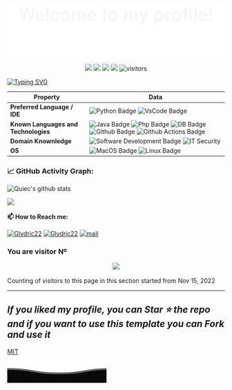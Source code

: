 ![](assets/Bottom_up.svg)

<!--   my-icons -->
<p align="center">
    <a href="https://github.com/Glydric22/Glydric22"><img src="https://img.shields.io/badge/status-updating-brightgreen.svg"></a>
    <a href="https://github.com/python/cpython"><img src="https://img.shields.io/badge/Python-3.10-FFD93F.svg"></a>
    <a href="https://github.com/Glydric22/Glydric22/stargazers"><img src="https://img.shields.io/github/stars/Glydric22/Glydric22.svg?logo=github"></a>
    <a href="https://github.com/Glydric22/Glydric22/network/members"><img src="https://img.shields.io/github/forks/Glydric22/Glydric22.svg?color=blue&logo=github"></a>
    <img src="https://visitor-badge.laobi.icu/badge?page_id=Glydric22.Glydric22" alt="visitors"/>   
</p>

[![Typing SVG](https://readme-typing-svg.herokuapp.com?&center=true&vCenter=true&width=600&lines=+Welcome+to+my+Profile!;+I+am+Leonardo+Migliorelli;+Unicam+IT+student;Always+keep+learning+;+)](https://git.io/typing-svg)
<!--   my-header-img -->
<!-- ![](./src/header_.png) -->


Property | Data
--- | --- 
**Preferred Language / IDE**  |![Python Badge](https://img.shields.io/badge/-Python-FFD900?style=flat&logo=Python&logoColor=white) ![VsCode Badge](https://img.shields.io/badge/-vscode-2088FF?style=flat&logo=VisualStudioCode&logoColor=white)
**Known Languages and Technologies**  | ![Java Badge](https://img.shields.io/badge/-Java-2088FF?style=flat&logo=Java&logoColor=white) ![Php Badge](https://img.shields.io/badge/-PHP-2088FF?style=flat&logo=PHP&logoColor=white) ![DB Badge](https://img.shields.io/badge/MySql-0000ff.svg?logo=MySql&logoColor=white) ![Github Badge](https://img.shields.io/badge/-Github%20-2088FF?style=flat&logo=Github&logoColor=white) ![Github Actions Badge](https://img.shields.io/badge/-Git%20-2088FF?style=flat&logo=Git&logoColor=white)
**Domain Knownledge**  | ![Software Development Badge](https://img.shields.io/badge/-Software%20Development-FF6600?style=flat&logoColor=white) ![IT Security](https://img.shields.io/badge/-IT%20Security-FF6600?style=flat&logoColor=white)
**OS**  | ![MacOS Badge](https://img.shields.io/badge/MacOS-000000.svg?logo=apple) ![Linux Badge](https://img.shields.io/badge/Linux-000000?style=flat&logo=Linux&logoColor=white)


<!--   GitHub stats graph -->
### 📈 GitHub Activity Graph:

![Quiec's github stats](https://github-readme-stats.vercel.app/api/top-langs/?username=Glydric22&theme=radical&layout=compact)

<!-- ![Glydric22's github stats](https://github-readme-stats.vercel.app/api?username=Glydric22&show_icons=true&theme=radical&include_all_commits=true) -->

 <img src="https://github-readme-streak-stats.herokuapp.com/?user=Glydric22"></img>

<!--   profile-green-animate -->
<!-- ![](./profile-3d-contrib/profile-green-animate.svg) -->

**📫 How to Reach me:**
<p align="left">
<a href="https://twitter.com/Glydric22" target="blank"><img align="center" src="https://raw.githubusercontent.com/Glydric22/Glydric22/master/assets/twitter.svg" alt="Glydric22" height="40" width="40" /></a>
<a href="https://www.linkedin.com/in/Glydric22" target="blank"><img align="center" src="https://raw.githubusercontent.com/Glydric22/Glydric22/master/assets/linkedin.svg" alt="Glydric22" height="40" width="40" /></a>
<a href="mailto:leo.miglio@outlook.com" target="blank"><img align="center" src="https://raw.githubusercontent.com/Glydric22/Glydric22/master/assets/newmail.svg" alt="mail" height="40" width="40" /></a>
</p>

<!-- <div align="center">
<summary>:trophy: Github Profile Trophy</summary>
</div>

<p align="center"> 
<a href="https://github.com/ryo-ma/github-profile-trophy"><img src="https://github-profile-trophy.vercel.app/?username=BEPb" alt="BEPb" /></a> 
 </p> 

<img src="/github-metrics.svg" alt="Metrics" width="100%"> -->


### You are visitor Nº
<p align="center"> 
<img src="https://profile-counter.glitch.me/Glydric22/count.svg">  

Counting of visitors to this page in this section started from Nov 15, 2022


---
  *If you liked my profile, you can Star ⭐ the repo and if you want to use this template you can Fork and use it*
---

[MIT](LICENSE)
<!-- If you want to contribute to any of my repositories, feel free to submit PRs, issues and email me. Pick a slot if you'd like to meet me and chat about proposals and ideas - but make sure to describe the agenda -->
  
![](assets/Bottom_down.svg)
